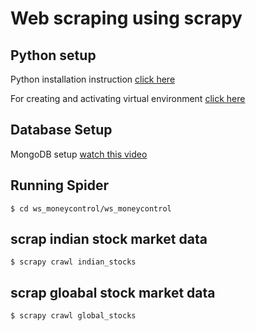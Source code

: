 # Web scraping using scrapy

## Python setup

Python installation instruction [click here](https://phoenixnap.com/kb/how-to-install-python-3-ubuntu)

For creating and activating virtual environment [click here](https://packaging.python.org/guides/installing-using-pip-and-virtual-environments)

## Database Setup
MongoDB setup [watch this video](https://www.youtube.com/watch?v=djfnjtYB2co&list=PLhTjy8cBISEqkN-5Ku_kXG4QW33sxQo0t&index=18)

## Running Spider
```
$ cd ws_moneycontrol/ws_moneycontrol
```
## scrap indian stock market data
```
$ scrapy crawl indian_stocks
```

## scrap gloabal stock market data
```
$ scrapy crawl global_stocks
```
